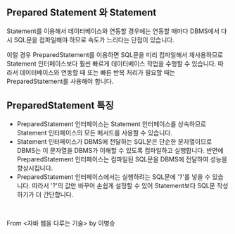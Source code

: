 ## Prepared Statement 와 Statement

Statement를 이용해서 데이터베이스와 연동할 경우에는 연동할 때마다 DBMS에서 다시 SQL문을 컴파일해야 하므로 속도가 느리다는 단점이 있습니다.

이럴 경우 PreparedStatement를 이용하면 SQL문을 미리 컴파일해서 재사용하므로 Statement 인터페이스보다 훨씬 빠르게 데이터베이스 작업을 수행할 수 있습니다. 따라서 데이터베이스와 연동할 때 또는 빠른 반복 처리가 필요할 때는 PreparedStatement를 사용해야 합니다.

## PreparedStatement 특징
- PreparedStatement 인터페이스는 Statement 인터페이스를 상속하므로 Statement 인터페이스의 모든 메서드를 사용할 수 있습니다.
- Statement 인터페이스가 DBMS에 전달하는 SQL문은 단순한 문자열이므로 DBMS는 이 문자열을 DBMS가 이해할 수 있도록 컴파일하고 실행합니다. 반면에 PreparedStatement 인터페이스는 컴파일된 SQL문을 DBMS에 전달하여 성능을 향상시킵니다.
- PreparedStatement 인터페이스에서는 실행하려는 SQL문에 '?'를 넣을 수 있습니다. 따라서 '?'의 값만 바꾸어 손쉽게 설정할 수 있어 Statement보다 SQL문 작성하기가 더 간단합니다.


<br />

From <자바 웹을 다루는 기술> by 이병승